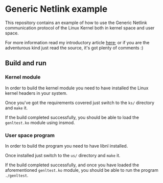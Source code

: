 # Generic Netlink example

This repository contains an example of how to use the Generic Netlink
communication protocol of the Linux Kernel both in kernel space and user space.

For more information read my introductory article
[here](https://www.yaroslavps.com/weblog/genl-intro/); or if you are the
adventurous kind just read the source, it's got plenty of comments :)

## Build and run

### Kernel module

In order to build the kernel module you need to have installed the Linux kernel
headers in your system.

Once you've got the requirements covered just switch to the `ks/` directory and 
`make` it.

If the build completed successfully, you should be able to load the
`genltest.ko` module using insmod.

### User space program

In order to build the program you need to have libnl installed.

Once installed just switch to the `us/` directory and `make` it.

If the build completed successfully, and once you have loaded the aforementioned
`genltest.ko` module, you should be able to run the program `./genltest`.
